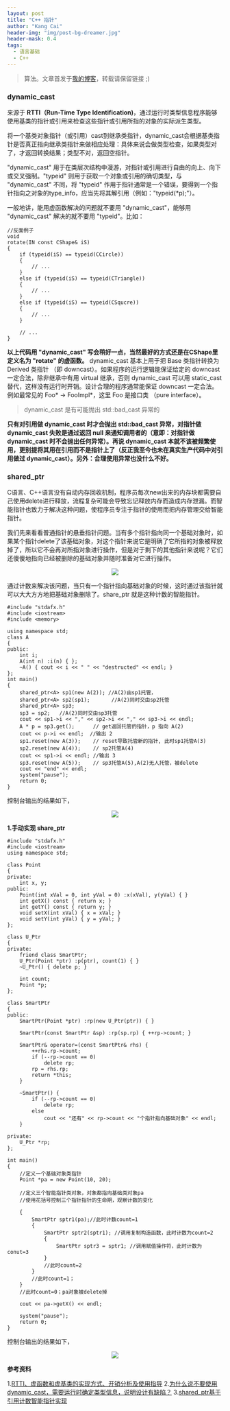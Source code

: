 ```yaml
---
layout: post
title: "C++ 指针"
author: "Kang Cai"
header-img: "img/post-bg-dreamer.jpg"
header-mask: 0.4
tags:
  - 语言基础
  - C++
---
```


> 算法。文章首发于[我的博客](https://kangcai.github.io/2018/10/25/ml-overall-bayes/)，转载请保留链接 ;)


### dynamic_cast

来源于 **RTTI（Run-Time Type Identification)**，通过运行时类型信息程序能够使用基类的指针或引用来检查这些指针或引用所指的对象的实际派生类型。

将一个基类对象指针（或引用）cast到继承类指针，dynamic_cast会根据基类指针是否真正指向继承类指针来做相应处理：具体来说会做类型检查，如果类型对了，才返回转换结果；类型不对，返回空指针。

"dynamic_cast" 用于在类层次结构中漫游，对指针或引用进行自由的向上、向下或交叉强制。"typeid" 则用于获取一个对象或引用的确切类型，与 "dynamic_cast" 不同，将 "typeid" 作用于指针通常是一个错误，要得到一个指针指向之对象的type_info，应当先将其解引用（例如："typeid(*p);"）。

一般地讲，能用虚函数解决的问题就不要用 "dynamic_cast"，能够用 "dynamic_cast" 解决的就不要用 "typeid"。比如：

```buildoutcfg
//反面例子
void
rotate(IN const CShape& iS)
{
    if (typeid(iS) == typeid(CCircle))
    {
        // ...
    }
    else if (typeid(iS) == typeid(CTriangle))
    {
        // ...
    }
    else if (typeid(iS) == typeid(CSqucre))
    {
        // ...
    }

    // ...
}
```

**以上代码用 "dynamic_cast" 写会稍好一点，当然最好的方式还是在CShape里定义名为 "rotate" 的虚函数。** dynamic_cast 基本上用于把 Base 类指针转换为 Derived 类指针 （即 downcast）。如果程序的运行逻辑能保证给定的 downcast 一定合法，除非继承中有用 virtual 继承，否则 dynamic_cast 可以用 static_cast 替代，这样没有运行时开销。设计合理的程序通常能保证 downcast 一定合法。例如最常见的 Foo* -> FooImpl*，这里 Foo 是接口类 （pure interface）。

> dynamic_cast 是有可能抛出 std::bad_cast 异常的 

**只有对引用做 dynamic_cast 时才会抛出 std::bad_cast 异常，对指针做 dynamic_cast 失败是通过返回 null 来通知调用者的（意即：对指针做 dynamic_cast 时不会抛出任何异常）。再说 dynamic_cast 本就不该被频繁使用，更别提将其用在引用而不是指针上了（反正我至今也未在真实生产代码中对引用做过 dynamic_cast）。另外：合理使用异常也没什么不好。**


### shared_ptr

C语言、C++语言没有自动内存回收机制，程序员每次new出来的内存块都需要自己使用delete进行释放，流程复杂可能会导致忘记释放内存而造成内存泄漏。而智能指针也致力于解决这种问题，使程序员专注于指针的使用而把内存管理交给智能指针。

我们先来看看普通指针的悬垂指针问题。当有多个指针指向同一个基础对象时，如果某个指针delete了该基础对象，对这个指针来说它是明确了它所指的对象被释放掉了，所以它不会再对所指对象进行操作，但是对于剩下的其他指针来说呢？它们还傻傻地指向已经被删除的基础对象并随时准备对它进行操作。

<center>
<img src="https://kangcai.github.io/img/in-post/post-lang/c10.PNG"/>
</center>

通过计数来解决该问题，当只有一个指针指向基础对象的时候，这时通过该指针就可以大大方方地把基础对象删除了。share_ptr 就是这种计数的智能指针。

```buildoutcfg
#include "stdafx.h"
#include <iostream>
#include <memory>

using namespace std;
class A
{
public:
	int i;
	A(int n) :i(n) { };
	~A() { cout << i << " " << "destructed" << endl; }
};
int main()
{
	shared_ptr<A> sp1(new A(2)); //A(2)由sp1托管，
	shared_ptr<A> sp2(sp1);       //A(2)同时交由sp2托管
	shared_ptr<A> sp3;
	sp3 = sp2;   //A(2)同时交由sp3托管
	cout << sp1->i << "," << sp2->i << "," << sp3->i << endl;
	A * p = sp3.get();      // get返回托管的指针，p 指向 A(2)
	cout << p->i << endl;  //输出 2
	sp1.reset(new A(3));    // reset导致托管新的指针, 此时sp1托管A(3)
	sp2.reset(new A(4));    // sp2托管A(4)
	cout << sp1->i << endl; //输出 3
	sp3.reset(new A(5));    // sp3托管A(5),A(2)无人托管，被delete
	cout << "end" << endl;
	system("pause");
	return 0;
}
```

控制台输出的结果如下，

<center>
<img src="https://kangcai.github.io/img/in-post/post-lang/c11.PNG"/>
</center>


**1.手动实现 share_ptr**

```buildoutcfg
#include "stdafx.h"
#include <iostream>
using namespace std;

class Point
{
private:
	int x, y;
public:
	Point(int xVal = 0, int yVal = 0) :x(xVal), y(yVal) { }
	int getX() const { return x; }
	int getY() const { return y; }
	void setX(int xVal) { x = xVal; }
	void setY(int yVal) { y = yVal; }
};

class U_Ptr
{
private:
	friend class SmartPtr;
	U_Ptr(Point *ptr) :p(ptr), count(1) { }
	~U_Ptr() { delete p; }

	int count;
	Point *p;
};

class SmartPtr
{
public:
	SmartPtr(Point *ptr) :rp(new U_Ptr(ptr)) { }

	SmartPtr(const SmartPtr &sp) :rp(sp.rp) { ++rp->count; }

	SmartPtr& operator=(const SmartPtr& rhs) {
		++rhs.rp->count;
		if (--rp->count == 0)
			delete rp;
		rp = rhs.rp;
		return *this;
	}

	~SmartPtr() {
		if (--rp->count == 0)
			delete rp;
		else
			cout << "还有" << rp->count << "个指针指向基础对象" << endl;
	}

private:
	U_Ptr *rp;
};

int main()
{
	//定义一个基础对象类指针
	Point *pa = new Point(10, 20);

	//定义三个智能指针类对象，对象都指向基础类对象pa
	//使用花括号控制三个指针指针的生命期，观察计数的变化

	{
		SmartPtr sptr1(pa);//此时计数count=1
		{
			SmartPtr sptr2(sptr1); //调用复制构造函数，此时计数为count=2
			{
				SmartPtr sptr3 = sptr1; //调用赋值操作符，此时计数为conut=3
			}
			//此时count=2
		}
		//此时count=1；
	}
	//此时count=0；pa对象被delete掉

	cout << pa->getX() << endl;

	system("pause");
	return 0;
}
```

控制台输出的结果如下，

<center>
<img src="https://kangcai.github.io/img/in-post/post-lang/c12.PNG"/>
</center>



**参考资料**

1.[RTTI、虚函数和虚基类的实现方式、开销分析及使用指导](http://baiy.cn/doc/cpp/inside_rtti.htm)
2.[为什么说不要使用 dynamic_cast，需要运行时确定类型信息，说明设计有缺陷？](https://www.zhihu.com/question/22445339)
3.[shared_ptr基于引用计数智能指针实现](https://blog.csdn.net/qq_16209077/article/details/52791434)